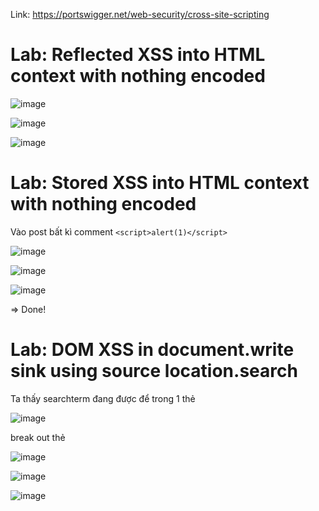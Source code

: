Link: https://portswigger.net/web-security/cross-site-scripting

# Lab: Reflected XSS into HTML context with nothing encoded
![image](https://github.com/nguyenngocdung18/portswigger/assets/134156226/886b8e2f-6adb-45d9-aa4c-a73a90fb4de5)

![image](https://github.com/nguyenngocdung18/portswigger/assets/134156226/24f11ed2-7422-4367-878c-6154bb15f1bc)

![image](https://github.com/nguyenngocdung18/portswigger/assets/134156226/1ca2b307-3e61-48db-bcf6-f4e67871bae0)

# Lab: Stored XSS into HTML context with nothing encoded
Vào post bất kì comment ```<script>alert(1)</script>```

![image](https://github.com/nguyenngocdung18/portswigger/assets/134156226/d40e60a6-511b-4284-a74c-2bf3547c518f)

![image](https://github.com/nguyenngocdung18/portswigger/assets/134156226/ba73bcfa-4fa6-43b6-8e1c-f2f0a1ce36cc)

![image](https://github.com/nguyenngocdung18/portswigger/assets/134156226/96037e45-bbe6-4304-a5eb-93ce80e39c56)

=> Done!

# Lab: DOM XSS in document.write sink using source location.search
Ta thấy searchterm đang được để trong 1 thẻ <img>

![image](https://github.com/nguyenngocdung18/portswigger/assets/134156226/6b7ae5f8-5d9a-49ae-89ad-0bd89da7220c)

break out thẻ <img>

![image](https://github.com/nguyenngocdung18/portswigger/assets/134156226/1ab1cf37-d697-4971-b59f-789736f2dd1c)

![image](https://github.com/nguyenngocdung18/portswigger/assets/134156226/075b103c-b179-45ce-bd96-dde213cc6641)

![image](https://github.com/nguyenngocdung18/portswigger/assets/134156226/f943f52f-74a1-4360-b5c3-6ffbdec0f24d)
